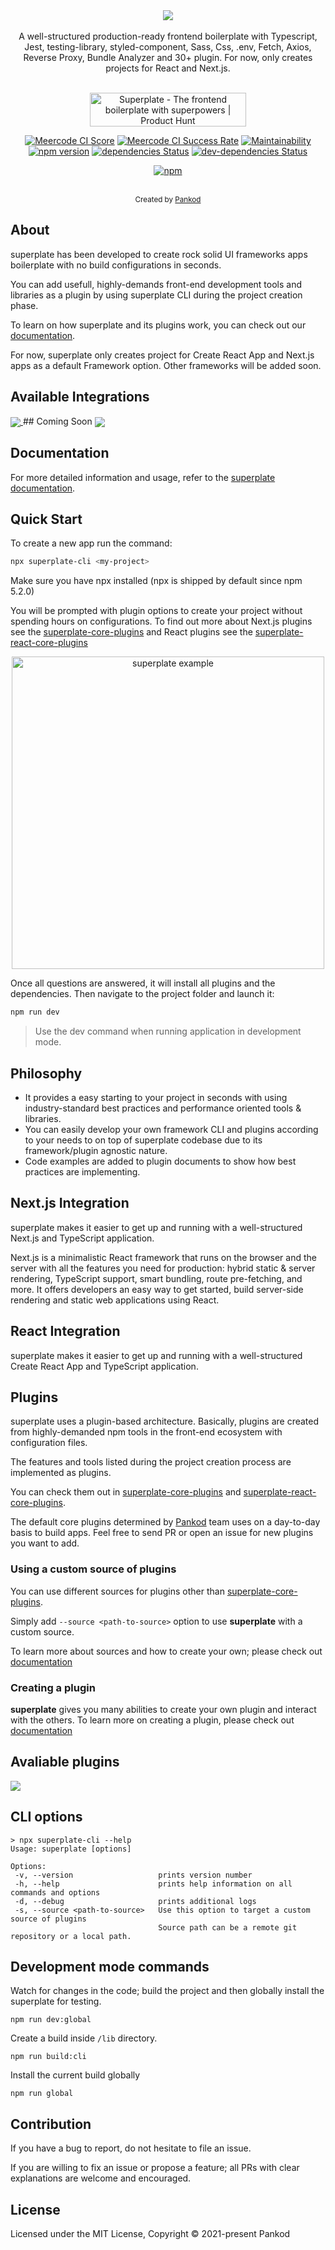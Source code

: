 <div align="center">
<a href="https://pankod.github.io/superplate/">
  <img src="images/banner.png"  align="center" />
</a>
</div>
<br/>
<div align="center">A well-structured production-ready frontend boilerplate with Typescript, Jest, testing-library, styled-component, Sass, Css, .env, Fetch, Axios, Reverse Proxy, Bundle Analyzer and 30+ plugin. For now, only creates projects for React and Next.js.</div>
<br/>

<div align="center">

<a href="https://www.producthunt.com/posts/superplate?utm_source=badge-featured&utm_medium=badge&utm_souce=badge-superplate" target="_blank"><img src="https://api.producthunt.com/widgets/embed-image/v1/featured.svg?post_id=293252&theme=light" alt="Superplate - The frontend boilerplate with superpowers | Product Hunt" style="width: 250px; height: 54px;" width="250" height="54" /></a>

[![Meercode CI Score](https://meercode.io/badge/pankod/superplate?type=ci-score&branch=master&token=2ZiT8YsoJgt57JB23NYwXrFY3rJHZboT&lastDay=31)](https://meercode.io/)
[![Meercode CI Success Rate](https://meercode.io/badge/pankod/superplate?type=ci-success-rate&branch=master&token=2ZiT8YsoJgt57JB23NYwXrFY3rJHZboT&lastDay=31)](https://meercode.io/)
[![Maintainability](https://api.codeclimate.com/v1/badges/eb4b5a8f88b6e511e61d/maintainability)](https://codeclimate.com/github/pankod/superplate/maintainability)
[![npm version](https://img.shields.io/npm/v/superplate-cli.svg)](https://www.npmjs.com/package/superplate-cli)
[![dependencies Status](https://david-dm.org/pankod/superplate/status.svg)](https://david-dm.org/pankod/superplate)
[![dev-dependencies Status](https://david-dm.org/pankod/superplate/dev-status.svg)](https://david-dm.org/pankod/superplate?type=dev)

[![npm](https://img.shields.io/npm/dm/superplate-cli)](https://www.npmjs.com/package/superplate-cli)

</div>

<br/>
<div align="center">
  <sub>Created by <a href="https://www.pankod.com">Pankod</a></sub>
</div>

## About

superplate has been developed to create rock solid UI frameworks apps boilerplate with no build configurations in seconds.

You can add usefull, highly-demands front-end development tools and libraries as a plugin by using superplate CLI during the project creation phase.

To learn on how superplate and its plugins work, you can check out our [documentation](https://pankod.github.io/superplate/).

For now, superplate only creates project for Create React App and Next.js apps as a default Framework option. Other frameworks will be added soon.

## Available Integrations

<a href="https://pankod.github.io/superplate/docs/">
  <img src="images/available.png"  align="center" />
</a>
## Coming Soon

<a href="https://pankod.github.io/superplate/docs/">
  <img src="images/integrations.png"  align="center" />
</a>

## Documentation

For more detailed information and usage, refer to the [superplate documentation](https://pankod.github.io/superplate/).

## Quick Start

To create a new app run the command:

```bash
npx superplate-cli <my-project>
```

Make sure you have npx installed (npx is shipped by default since npm 5.2.0)

You will be prompted with plugin options to create your project without spending hours on configurations. To find out more about Next.js plugins see the [superplate-core-plugins](https://github.com/pankod/superplate-core-plugins) and React plugins see the [superplate-react-core-plugins](https://github.com/pankod/superplate-react-core-plugins)

<p align='center'>
<img src='images/cli.gif' width='500' alt='superplate example'>
</p>

Once all questions are answered, it will install all plugins and the dependencies. Then navigate to the project folder and launch it:

```bash
npm run dev
```

> Use the dev command when running application in development mode.

## Philosophy

-   It provides a easy starting to your project in seconds with using industry-standard best practices and performance oriented tools & libraries.
-   You can easily develop your own framework CLI and plugins according to your needs to on top of superplate codebase due to its framework/plugin agnostic nature.
-   Code examples are added to plugin documents to show how best practices are implementing.

## Next.js Integration

superplate makes it easier to get up and running with a well-structured Next.js and TypeScript application.

Next.js is a minimalistic React framework that runs on the browser and the server with all the features you need for production: hybrid static & server rendering, TypeScript support, smart bundling, route pre-fetching, and more. It offers developers an easy way to get started, build server-side rendering and static web applications using React.

## React Integration

superplate makes it easier to get up and running with a well-structured Create React App and TypeScript application.

## Plugins

superplate uses a plugin-based architecture. Basically, plugins are created from highly-demanded npm tools in the front-end ecosystem with configuration files.

The features and tools listed during the project creation process are implemented as plugins.

You can check them out in [superplate-core-plugins](https://github.com/pankod/superplate-core-plugins) and [superplate-react-core-plugins](https://github.com/pankod/superplate-react-core-plugins).

The default core plugins determined by <a href="https://www.pankod.com">Pankod</a> team uses on a day-to-day basis to build apps. Feel free to send PR or open an issue for new plugins you want to add.

### Using a custom source of plugins

You can use different sources for plugins other than [superplate-core-plugins](https://github.com/pankod/superplate-core-plugins).

Simply add `--source <path-to-source>` option to use **superplate** with a custom source.

To learn more about sources and how to create your own; please check out [documentation](https://pankod.github.io/superplate/docs/development/how-it-works/#creating-a-source-repository)

### Creating a plugin

**superplate** gives you many abilities to create your own plugin and interact with the others. To learn more on creating a plugin, please check out [documentation](https://pankod.github.io/superplate/docs/development/creating-a-plugin)

## Avaliable plugins

<img src="images/plugins.png"  align="center" />

## CLI options

```
> npx superplate-cli --help
Usage: superplate [options]

Options:
 -v, --version                   prints version number
 -h, --help                      prints help information on all commands and options
 -d, --debug                     prints additional logs
 -s, --source <path-to-source>   Use this option to target a custom source of plugins
                                 Source path can be a remote git repository or a local path.
```

## Development mode commands

Watch for changes in the code; build the project and then globally install the superplate for testing.

```
npm run dev:global
```

Create a build inside `/lib` directory.

```
npm run build:cli
```

Install the current build globally

```
npm run global
```

## Contribution

If you have a bug to report, do not hesitate to file an issue.

If you are willing to fix an issue or propose a feature; all PRs with clear explanations are welcome and encouraged.

## License

Licensed under the MIT License, Copyright © 2021-present Pankod
